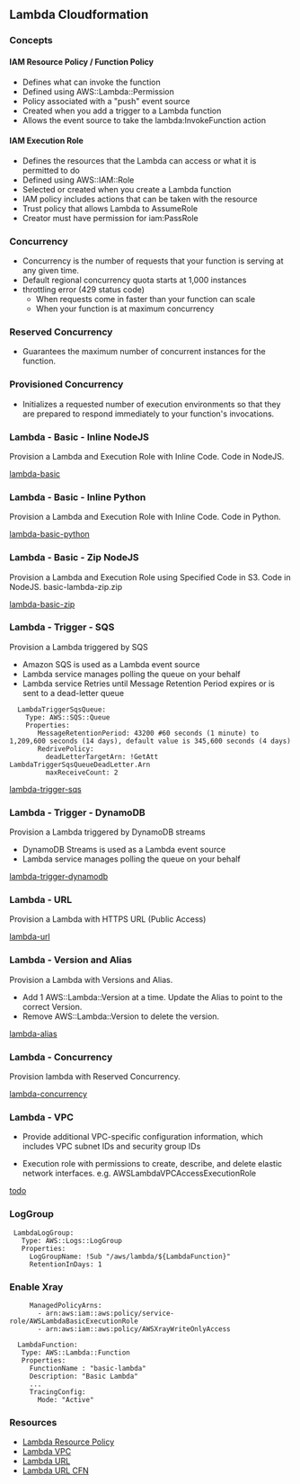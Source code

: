 ## Lambda Cloudformation

### Concepts

#### IAM Resource Policy / Function Policy 

- Defines what can invoke the function
- Defined using AWS::Lambda::Permission
- Policy associated with a "push" event source
- Created when you add a trigger to a Lambda function
- Allows the event source to take the lambda:InvokeFunction action

#### IAM Execution Role 

- Defines the resources that the Lambda can access or what it is permitted to do
- Defined using AWS::IAM::Role
- Selected or created when you create a Lambda function
- IAM policy includes actions that can be taken with the resource
- Trust policy that allows Lambda to AssumeRole
- Creator must have permission for iam:PassRole

### Concurrency

- Concurrency is the number of requests that your function is serving at any given time. 
- Default regional concurrency quota starts at 1,000 instances
- throttling error (429 status code)
    - When requests come in faster than your function can scale
    - When your function is at maximum concurrency

### Reserved Concurrency

- Guarantees the maximum number of concurrent instances for the function. 

### Provisioned Concurrency

- Initializes a requested number of execution environments so that they are prepared to respond immediately to your function's invocations. 

### Lambda - Basic - Inline NodeJS

Provision a Lambda and Execution Role with Inline Code. Code in NodeJS.

[lambda-basic](lambda-basic.yaml)

### Lambda - Basic - Inline Python

Provision a Lambda and Execution Role with Inline Code. Code in Python.

[lambda-basic-python](lambda-basic-python.yaml)

### Lambda - Basic - Zip NodeJS

Provision a Lambda and Execution Role using Specified Code in S3. Code in NodeJS. basic-lambda-zip.zip

[lambda-basic-zip](lambda-basic-zip.yaml)

### Lambda - Trigger - SQS

Provision a Lambda triggered by SQS

- Amazon SQS is used as a Lambda event source
- Lambda service manages polling the queue on your behalf
- Lambda service Retries until Message Retention Period expires or is sent to a dead-letter queue

```
  LambdaTriggerSqsQueue: 
    Type: AWS::SQS::Queue
    Properties: 
       MessageRetentionPeriod: 43200 #60 seconds (1 minute) to 1,209,600 seconds (14 days), default value is 345,600 seconds (4 days)
       RedrivePolicy: 
         deadLetterTargetArn: !GetAtt LambdaTriggerSqsQueueDeadLetter.Arn
         maxReceiveCount: 2
```

[lambda-trigger-sqs](lambda-trigger-sqs.yaml)

### Lambda - Trigger - DynamoDB

Provision a Lambda triggered by DynamoDB streams

- DynamoDB Streams is used as a Lambda event source
- Lambda service manages polling the queue on your behalf

[lambda-trigger-dynamodb](lambda-trigger-dynamodb.yaml)


### Lambda - URL

Provision a Lambda with HTTPS URL (Public Access)

[lambda-url](lambda-url.yaml)

### Lambda - Version and Alias

Provision a Lambda with Versions and Alias.

- Add 1 AWS::Lambda::Version at a time. Update the Alias to point to the correct Version.
- Remove AWS::Lambda::Version to delete the version.

[lambda-alias](lambda-alias.yaml)

### Lambda - Concurrency

Provision lambda with Reserved Concurrency.

[lambda-concurrency](lambda-concurrency.yaml)

### Lambda - VPC

- Provide additional VPC-specific configuration information, which includes VPC subnet IDs and security group IDs

- Execution role with permissions to create, describe, and delete elastic network interfaces. e.g. AWSLambdaVPCAccessExecutionRole

[todo](xxx)


### LogGroup

 ```
  LambdaLogGroup:
    Type: AWS::Logs::LogGroup
    Properties:
      LogGroupName: !Sub "/aws/lambda/${LambdaFunction}"
      RetentionInDays: 1
 ```
   
### Enable Xray

 ```
      ManagedPolicyArns:
        - arn:aws:iam::aws:policy/service-role/AWSLambdaBasicExecutionRole
        - arn:aws:iam::aws:policy/AWSXrayWriteOnlyAccess
 ```
     
 ```
   LambdaFunction:
    Type: AWS::Lambda::Function
    Properties:
      FunctionName : "basic-lambda"
      Description: "Basic Lambda"
      ...
      TracingConfig:
        Mode: "Active" 
```


### Resources

- [Lambda Resource Policy](https://docs.aws.amazon.com/lambda/latest/dg/access-control-resource-based.html)
- [Lambda VPC](https://docs.aws.amazon.com/lambda/latest/dg/configuration-vpc.html)
- [Lambda URL](https://docs.aws.amazon.com/lambda/latest/dg/lambda-urls.html)
- [Lambda URL CFN](https://docs.aws.amazon.com/AWSCloudFormation/latest/UserGuide/aws-resource-lambda-url.html)


